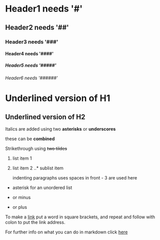 # Header1 needs '#'
## Header2 needs '##'
### Header3 needs '###'
#### Header4 needs '####'
##### Header5 needs '#####'
###### Header6 needs '######'

Underlined version of H1
========================
Underlined version of H2
------------------------

Italics are added using two **asterisks** or __underscores__

these can be **__combined__**

Strikethrough using ~~two tildes~~

1. list item 1
2. list item 2
..* sublist item

   indenting paragraphs uses spaces in front - 3 are used here

* asterisk for an unordered list
- or minus
+ or plus

 To make a [link] put a word in square brackets, and repeat and follow with colon to put the link address.

[link]:http://www.google.co.uk

For further info on what you can do in markdown click [here](https://github.com/adam-p/markdown-here/wiki/Markdown-Cheatsheet)
